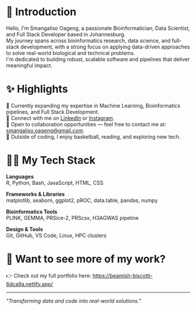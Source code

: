 # 👋 Introduction

Hello, I'm Smangaliso Oageng, a passionate Bioinformatician, Data Scientist, and Full Stack Developer based in Johannesburg.  
My journey spans across bioinformatics research, data science, and full-stack development, with a strong focus on applying data-driven approaches to solve real-world biological and technical problems.  
I'm dedicated to building robust, scalable software and pipelines that deliver meaningful impact.

# ✨ Highlights

🌱 Currently expanding my expertise in Machine Learning, Bioinformatics pipelines, and Full Stack Development.  
💼 Connect with me on [LinkedIn](https://www.linkedin.com/in/smangaliso-oageng-09231b2aa/) or [Instagram]([https://github.com/your-github-username](https://www.instagram.com/oagengsmangaliso)).  
📩 Open to collaboration opportunities — feel free to contact me at: smangaliso.oageng@gmail.com.  
🏀 Outside of coding, I enjoy basketball, reading, and exploring new tech.

# 👨‍💻 My Tech Stack

**Languages**  
R, Python, Bash, JavaScript, HTML, CSS  

**Frameworks & Libraries**  
matplotlib, seaborn, ggplot2, pROC, data.table, pandas, numpy  

**Bioinformatics Tools**  
PLINK, GEMMA, PRSice-2, PRScsx, H3AGWAS pipeline  

**Design & Tools**  
Git, GitHub, VS Code, Linux, HPC clusters

# 🔗 Want to see more of my work?
👉 Check out my full portfolio here: https://beamish-biscotti-6dca9a.netlify.app/

---

*"Transforming data and code into real-world solutions."*
<!---
Smanga1974/Smanga1974 is a ✨ special ✨ repository because its `README.md` (this file) appears on your GitHub profile.
You can click the Preview link to take a look at your changes.
--->

